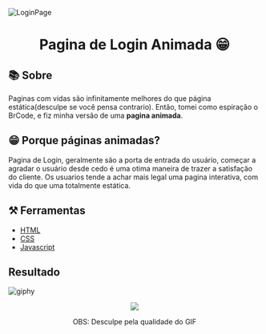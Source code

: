 ![LoginPage](https://github.com/user-attachments/assets/7393b686-3843-42e3-b988-bd925acbc747)
<h1  align="center">
    <p>Pagina de Login Animada 😁</p>
</h1>

## 📚 Sobre
  
  Paginas com vidas são infinitamente melhores do que página estática(desculpe se você pensa contrario). Então, tomei como espiração o BrCode, e fiz minha versão de uma **pagina animada**.

## 😁 Porque páginas animadas?
  Pagina de Login, geralmente são a porta de entrada do usuário, começar a agradar o usuário desde cedo é uma otima maneira de trazer a satisfação do cliente. Os usuarios tende a achar mais legal uma pagina interativa, com vida do que uma totalmente estática.

  ## ⚒️ Ferramentas
   - [HTML](https://developer.mozilla.org/pt-BR/docs/Web/HTML)
   - [CSS](https://developer.mozilla.org/pt-BR/docs/Web/CSS)
   - [Javascript](https://developer.mozilla.org/pt-BR/docs/Web/JavaScript)

   ## Resultado
   
 ![giphy](https://github.com/user-attachments/assets/b3709861-73f9-47db-840c-be61513a9c6b)
 
<footer align="center">
            <img src="![giphy](https://github.com/user-attachments/assets/b3709861-73f9-47db-840c-be61513a9c6b)" align="center">
            <p>OBS: Desculpe pela qualidade do GIF</p>
</footer>
